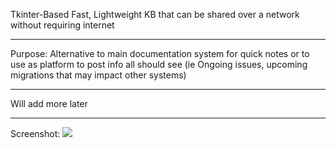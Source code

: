 Tkinter-Based Fast, Lightweight KB that can be shared over a network without requiring internet
<hr>
Purpose: Alternative to main documentation system for quick notes or to use as platform to post info all should see (ie Ongoing issues, upcoming migrations that may impact other systems)
<hr>
Will add more later
<hr>
Screenshot:
<img src="http://cgfixit.com/img/KB-GUI-Lite.png">
